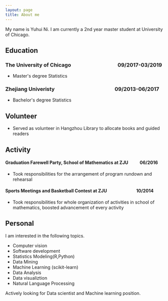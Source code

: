 ```yaml
---
layout: page
title: About me
---
```


My name is Yuhui Ni. I am currently a 2nd year master student at University of Chicago.

## Education
### The University of Chicago &nbsp;&nbsp;&nbsp;&nbsp;&nbsp;&nbsp;&nbsp;&nbsp;&nbsp;&nbsp;&nbsp;&nbsp;&nbsp;&nbsp;&nbsp;&nbsp;&nbsp;&nbsp;&nbsp;&nbsp; &nbsp;&nbsp;&nbsp; &nbsp;&nbsp;&nbsp; &nbsp;&nbsp;&nbsp; &nbsp;&nbsp;&nbsp; 09/2017-03/2019

- Master's degree Statistics 

### Zhejiang Univeristy &nbsp;&nbsp;&nbsp;&nbsp;&nbsp;&nbsp;&nbsp;&nbsp;&nbsp;&nbsp;&nbsp;&nbsp;&nbsp;&nbsp; &nbsp;&nbsp;&nbsp;&nbsp;&nbsp;&nbsp;&nbsp;&nbsp;&nbsp;&nbsp;&nbsp;&nbsp;&nbsp;&nbsp;&nbsp;&nbsp;&nbsp; &nbsp;&nbsp;&nbsp; &nbsp;&nbsp;&nbsp;&nbsp;&nbsp;&nbsp; &nbsp;&nbsp;&nbsp; 09/2013-06/2017

- Bachelor's degree Statistics

## Volunteer 
- Served as volunteer in Hangzhou Library to allocate books and guided readers

## Activity
#### Graduation Farewell Party, School of Mathematics at ZJU &nbsp;&nbsp;&nbsp;&nbsp;&nbsp;&nbsp;&nbsp;&nbsp;&nbsp; 06/2016
- Took responsibilities for the arrangement of program rundown and rehearsal

#### Sports Meetings and Basketball Contest at ZJU &nbsp;&nbsp;&nbsp;&nbsp; &nbsp;&nbsp;&nbsp;&nbsp;&nbsp;&nbsp;&nbsp;&nbsp;&nbsp;&nbsp;&nbsp;&nbsp;&nbsp;&nbsp;&nbsp;&nbsp;&nbsp;&nbsp;&nbsp;&nbsp;&nbsp;&nbsp;10/2014                      
- Took responsibilities for whole organization of activities in school of mathematics, boosted advancement of every activity

## Personal
I am interested in the following topics.

- Computer vision
- Software development
- Statistics Modeling(R,Python)
- Data Mining
- Machine Learning (scikit-learn)
- Data Analysis
- Data visualiztion
- Natural Language Processing

Actively looking for Data scientist and Machine learning position.


